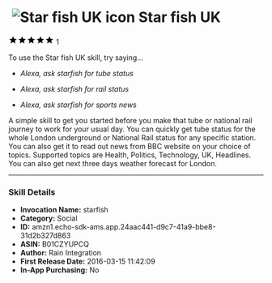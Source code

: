 # &nbsp;<img src="https://github.com/dale3h/alexa-skills-list/raw/master/skills/star-fish-uk/B01CZYUPCQ/app_icon" alt="Star fish UK icon" width="36"> Star fish UK
![5 stars](../../../images/ic_star_black_18dp_1x.png)![5 stars](../../../images/ic_star_black_18dp_1x.png)![5 stars](../../../images/ic_star_black_18dp_1x.png)![5 stars](../../../images/ic_star_black_18dp_1x.png)![5 stars](../../../images/ic_star_black_18dp_1x.png) 1

To use the Star fish UK skill, try saying...

* *Alexa, ask starfish for tube status*

* *Alexa, ask starfish for rail status*

* *Alexa, ask starfish for sports news*

A simple skill to get you started before you make that tube or national rail journey to work for your usual day. You can quickly get tube status for the whole London underground or National Rail status for any specific station. You can also get it to read out news from BBC website on your choice of topics. Supported topics are Health, Politics, Technology, UK, Headlines. You can also get next three days weather forecast for London.

***

### Skill Details

* **Invocation Name:** starfish
* **Category:** Social
* **ID:** amzn1.echo-sdk-ams.app.24aac441-d9c7-41a9-bbe8-31d2b327d863
* **ASIN:** B01CZYUPCQ
* **Author:** Rain Integration
* **First Release Date:** 2016-03-15 11:42:09
* **In-App Purchasing:** No

